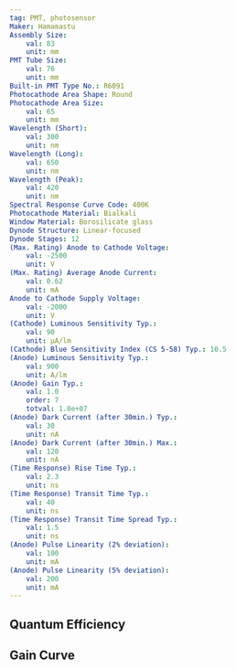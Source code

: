```yaml
---
tag: PMT, photosensor
Maker: Hamamastu
Assembly Size:
    val: 83
    unit: mm
PMT Tube Size:
    val: 76
    unit: mm
Built-in PMT Type No.: R6091
Photocathode Area Shape: Round
Photocathode Area Size:
    val: 65
    unit: mm
Wavelength (Short):
    val: 300
    unit: nm
Wavelength (Long):
    val: 650
    unit: nm
Wavelength (Peak):
    val: 420
    unit: nm
Spectral Response Curve Code: 400K
Photocathode Material: Bialkali
Window Material: Borosilicate glass
Dynode Structure: Linear-focused
Dynode Stages: 12
(Max. Rating) Anode to Cathode Voltage:
    val: -2500
    unit: V
(Max. Rating) Average Anode Current:
    val: 0.62
    unit: mA
Anode to Cathode Supply Voltage:
    val: -2000
    unit: V
(Cathode) Luminous Sensitivity Typ.:
    val: 90
    unit: μA/lm
(Cathode) Blue Sensitivity Index (CS 5-58) Typ.: 10.5
(Anode) Luminous Sensitivity Typ.:
    val: 900
    unit: A/lm
(Anode) Gain Typ.:
    val: 1.0
    order: 7
    totval: 1.0e+07
(Anode) Dark Current (after 30min.) Typ.:
    val: 30
    unit: nA
(Anode) Dark Current (after 30min.) Max.:
    val: 120
    unit: nA
(Time Response) Rise Time Typ.:
    val: 2.3
    unit: ns
(Time Response) Transit Time Typ.:
    val: 40
    unit: ns
(Time Response) Transit Time Spread Typ.:
    val: 1.5
    unit: ns
(Anode) Pulse Linearity (2% deviation):
    val: 100
    unit: mA
(Anode) Pulse Linearity (5% deviation):
    val: 200
    unit: mA
---
```

## Quantum Efficiency
## Gain Curve
